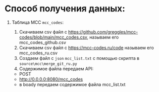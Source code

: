 # Способ получения данных:

1.  Таблица МСС `mcc_codes`:

    1.  Скачиваем csv файл с <https://github.com/greggles/mcc-codes/blob/main/mcc_codes.csv>, называем его mcc_codes_github.csv
    2.  Скачиваем csv файл с <https://mcc-codes.ru/code> называем его mcc_codes_ru.csv
    3.  Создаем файл с `json` `mcc_list.txt` с помощью скрипта в `source\mcc\merge_git_ru.py`
    4.  Содержимое файла передаем API:

      -   POST
      -   <http://0.0.0.0:8080/mcc_codes>
      -   в boady передаем содержимое файла mcc_list.txt
